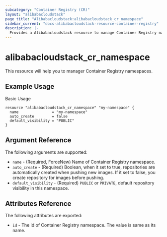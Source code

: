 ```yaml
---
subcategory: "Container Registry (CR)"
layout: "alibabacloudstack"
page_title: "Alibabacloudstack:alibabacloudstack_cr_namespace"
sidebar_current: "docs-alibabacloudstack-resource-container-registry"
description: |-
  Provides a Alibabacloudstack resource to manage Container Registry namespaces.
---
```


# alibabacloudstack\_cr\_namespace

This resource will help you to manager Container Registry namespaces.


## Example Usage

Basic Usage

```
resource "alibabacloudstack_cr_namespace" "my-namespace" {
  name               = "my-namespace"
  auto_create        = false
  default_visibility = "PUBLIC"
}
```

## Argument Reference

The following arguments are supported:

* `name` - (Required, ForceNew) Name of Container Registry namespace.
* `auto_create` - (Required) Boolean, when it set to true, repositories are automatically created when pushing new images. If it set to false, you create repository for images before pushing.
* `default_visibility` - (Required) `PUBLIC` or `PRIVATE`, default repository visibility in this namespace.

## Attributes Reference

The following attributes are exported:

* `id` - The id of Container Registry namespace. The value is same as its name.

